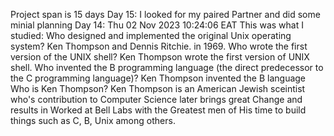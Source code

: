 Project span is 15 days
Day 15: I looked for my paired Partner and did some minial planning
Day 14: Thu 02 Nov 2023 10:24:06 EAT 
    This was what I studied:
Who designed and implemented the original Unix operating system?
    Ken Thompson and Dennis Ritchie. in 1969.
Who wrote the first version of the UNIX shell?
    Ken Thompson wrote the first version of UNIX shell.
Who invented the B programming language (the direct predecessor to the C programming language)?
    Ken Thompson invented the B language
Who is Ken Thompson?
    Ken Thompson is an American Jewish sceintist who's contribution to Computer Science later brings great Change and results in
    Worked at Bell Labs with the Greatest men of His time to build things such as C, B, Unix among others.
